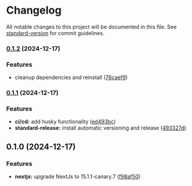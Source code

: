 # Changelog

All notable changes to this project will be documented in this file. See [standard-version](https://github.com/conventional-changelog/standard-version) for commit guidelines.

### [0.1.2](https://github.com/mrcreel/next-social/compare/v0.1.1...v0.1.2) (2024-12-17)


### Features

* cleanup dependencies and reinstall ([76caef9](https://github.com/mrcreel/next-social/commit/76caef989055ea657a4c549e7e7a8a70a065308f))

### [0.1.1](https://github.com/mrcreel/next-social/compare/v0.1.0...v0.1.1) (2024-12-17)


### Features

* **ci/cd:** add husky functionality ([ed493bc](https://github.com/mrcreel/next-social/commit/ed493bcde3b88cb50805e52f394b2803ad86f3c7))
* **standard-release:** install automatic versioning and release ([493327d](https://github.com/mrcreel/next-social/commit/493327d1bfdc7ad033fc915221a92a3543c434b4))

## 0.1.0 (2024-12-17)


### Features

* **nextjs:** upgrade NextJs to 15.1.1-canary.7 ([f98af50](https://github.com/mrcreel/next-social/commit/f98af50ac4ee7324c4870bd6a34a9748afbe749b))
